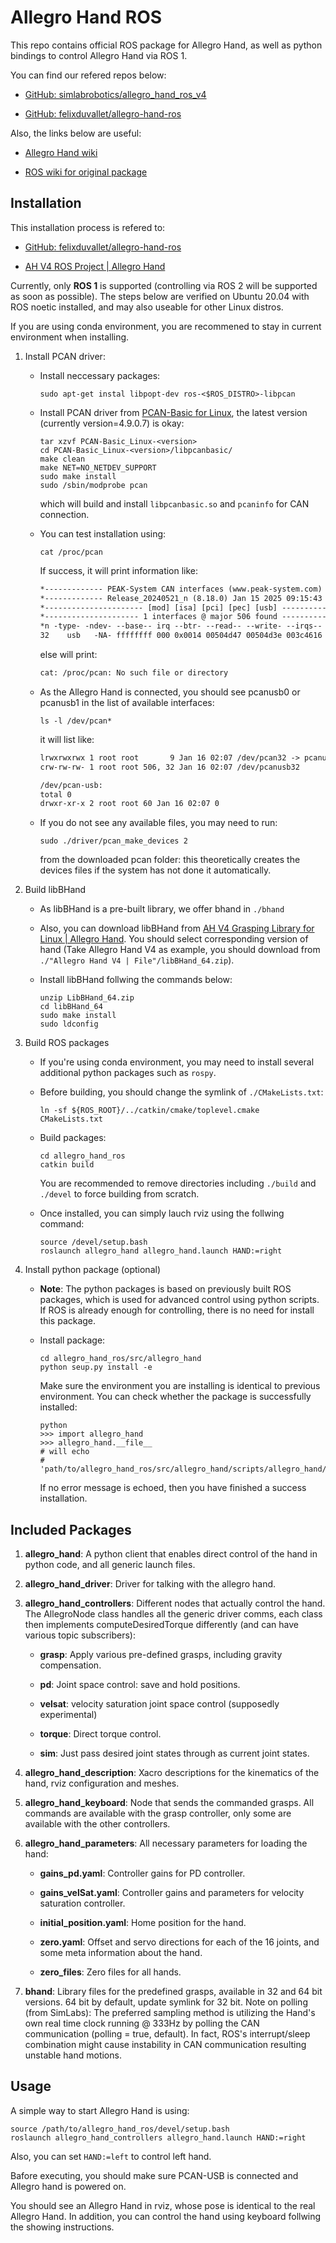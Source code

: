 # Allegro Hand ROS

This repo contains official ROS package for Allegro Hand, as well as python bindings to control Allegro Hand via ROS 1.

You can find our refered repos below:

- [GitHub: simlabrobotics/allegro_hand_ros_v4](https://github.com/simlabrobotics/allegro_hand_ros_v4)

- [GitHub: felixduvallet/allegro-hand-ros](https://github.com/felixduvallet/allegro-hand-ros)

Also, the links below are useful:

- [Allegro Hand wiki](http://www.simlab.co.kr/AllegroHand/wiki)

- [ROS wiki for original package](https://wiki.ros.org/allegro_hand_ros)

## Installation

This installation process is refered to:

- [GitHub: felixduvallet/allegro-hand-ros](https://github.com/felixduvallet/allegro-hand-ros)

- [AH V4 ROS Project | Allegro Hand](https://www.allegrohand.com/ah-v4-ros-project)

Currently, only **ROS 1** is supported (controlling via ROS 2 will be supported as soon as possible). The steps below are verified on Ubuntu 20.04 with ROS noetic installed, and may also useable for other Linux distros.

If you are using conda environment, you are recommened to stay in current environment when installing.

1. Install PCAN driver:

    - Install neccessary packages:

        ```shell
        sudo apt-get instal libpopt-dev ros-<$ROS_DISTRO>-libpcan
        ```

    - Install PCAN driver from [PCAN-Basic for Linux](https://www.peak-system.com/fileadmin/media/linux/can-pcan-basic.php), the latest version (currently version=4.9.0.7) is okay:

        ```shell
        tar xzvf PCAN-Basic_Linux-<version>
        cd PCAN-Basic_Linux-<version>/libpcanbasic/
        make clean
        make NET=NO_NETDEV_SUPPORT
        sudo make install
        sudo /sbin/modprobe pcan
        ```

        which will build and install `libpcanbasic.so` and `pcaninfo` for CAN connection.

    - You can test installation using:

        ```shell
        cat /proc/pcan
        ```

        If success, it will print information like:

        ```txt
        *------------- PEAK-System CAN interfaces (www.peak-system.com) -------------
        *------------- Release_20240521_n (8.18.0) Jan 15 2025 09:15:43 --------------
        *---------------------- [mod] [isa] [pci] [pec] [usb] -----------------------
        *--------------------- 1 interfaces @ major 506 found -----------------------
        *n -type- -ndev- --base-- irq --btr- --read-- --write- --irqs-- -errors- status
        32    usb   -NA- ffffffff 000 0x0014 00504d47 00504d3e 003c4616 00000012 0x0000
        ```

        else will print:

        ```txt
        cat: /proc/pcan: No such file or directory
        ```

    - As the Allegro Hand is connected, you should see pcanusb0 or pcanusb1 in the list of available interfaces:

        ```shell
        ls -l /dev/pcan*
        ```

        it will list like:

        ```txt
        lrwxrwxrwx 1 root root       9 Jan 16 02:07 /dev/pcan32 -> pcanusb32
        crw-rw-rw- 1 root root 506, 32 Jan 16 02:07 /dev/pcanusb32

        /dev/pcan-usb:
        total 0
        drwxr-xr-x 2 root root 60 Jan 16 02:07 0
      ```

    - If you do not see any available files, you may need to run:

        ```shell
        sudo ./driver/pcan_make_devices 2
        ```

      from the downloaded pcan folder: this theoretically creates the devices files if the system has not done it automatically.

1. Build libBHand

    - As libBHand is a pre-built library, we offer bhand in `./bhand`
    - Also, you can download libBHand from [AH V4 Grasping Library for Linux | Allegro Hand](https://www.allegrohand.com/ah-v4-grasping-library-for-linux). You should select corresponding version of hand (Take Allegro Hand V4 as example, you should download from `./"Allegro Hand V4 | File"/libBHand_64.zip`).

    - Install libBHand follwing the commands below:

      ```shell
      unzip LibBHand_64.zip
      cd libBHand_64
      sudo make install
      sudo ldconfig
      ```

1. Build ROS packages

    - If you're using conda environment, you may need to install several additional python packages such as `rospy`.

    - Before building, you should change the symlink of `./CMakeLists.txt`:

      ```shell
      ln -sf ${ROS_ROOT}/../catkin/cmake/toplevel.cmake CMakeLists.txt
      ```

    - Build packages:

      ```shell
      cd allegro_hand_ros
      catkin build
      ```

      You are recommended to remove directories including `./build` and `./devel` to force building from scratch.

    - Once installed, you can simply lauch rviz using the follwing command:

      ```shell
      source /devel/setup.bash
      roslaunch allegro_hand allegro_hand.launch HAND:=right
      ```

1. Install python package (optional)

    - **Note**: The python packages is based on previously built ROS packages, which is used for advanced control using python scripts. If ROS is already enough for controlling, there is no need for install this package.

    - Install package:

      ```shell
      cd allegro_hand_ros/src/allegro_hand
      python seup.py install -e
      ```

      Make sure the environment you are installing is identical to previous environment. You can check whether the package is successfully installed:

      ```shell
      python
      >>> import allegro_hand
      >>> allegro_hand.__file__
      # will echo
      # 'path/to/allegro_hand_ros/src/allegro_hand/scripts/allegro_hand/__init__.py'
      ```

      If no error message is echoed, then you have finished a success installation.

## Included Packages

1. **allegro_hand**: A python client that enables direct control of the hand in python code, and all generic launch files.

1. **allegro_hand_driver**: Driver for talking with the allegro hand.

1. **allegro_hand_controllers**: Different nodes that actually control the hand. The AllegroNode class handles all the generic driver comms, each class then implements computeDesiredTorque differently (and can have various topic subscribers):

    - **grasp**: Apply various pre-defined grasps, including gravity compensation.

    - **pd**: Joint space control: save and hold positions.

    - **velsat**: velocity saturation joint space control (supposedly experimental)

    - **torque**: Direct torque control.

    - **sim**: Just pass desired joint states through as current joint states.

1. **allegro_hand_description**: Xacro descriptions for the kinematics of the hand, rviz configuration and meshes.

1. **allegro_hand_keyboard**: Node that sends the commanded grasps. All commands are available with the grasp controller, only some are available with the other controllers.

1. **allegro_hand_parameters**: All necessary parameters for loading the hand:

    - **gains_pd.yaml**: Controller gains for PD controller.

    - **gains_velSat.yaml**: Controller gains and parameters for velocity saturation controller.

    - **initial_position.yaml**: Home position for the hand.

    - **zero.yaml**: Offset and servo directions for each of the 16 joints, and some meta information about the hand.

    - **zero_files**: Zero files for all hands.

1. **bhand**: Library files for the predefined grasps, available in 32 and 64 bit versions. 64 bit by default, update symlink for 32 bit.
Note on polling (from SimLabs): The preferred sampling method is utilizing the Hand's own real time clock running @ 333Hz by polling the CAN communication (polling = true, default). In fact, ROS's interrupt/sleep combination might cause instability in CAN communication resulting unstable hand motions.

## Usage

A simple way to start Allegro Hand is using:

```shell
source /path/to/allegro_hand_ros/devel/setup.bash
roslaunch allegro_hand_controllers allegro_hand.launch HAND:=right
```

Also, you can set `HAND:=left` to control left hand.

Bafore executing, you should make sure PCAN-USB is connected and Allegro hand is powered on.

You should see an Allegro Hand in rviz, whose pose is identical to the real Allegro Hand. In addition, you can control the hand using keyboard follwing the showing instructions.

